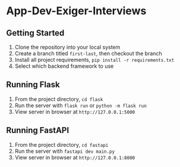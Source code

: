 # App-Dev-Exiger-Interviews

## Getting Started
1. Clone the repository into your local system
2. Create a branch titled `first-last`, then checkout the branch
3. Install all project requirements, `pip install -r requirements.txt`
4. Select which backend framework to use

## Running Flask
1. From the project directory, `cd flask`
2. Run the server with `flask run` or `python -m flask run`
3. View server in browser at `http://127.0.0.1:5000`

## Running FastAPI
1. From the project directory, `cd fastapi`
2. Run the server with `fastapi dev main.py`
3. View server in browser at `http://127.0.0.1:8000`
